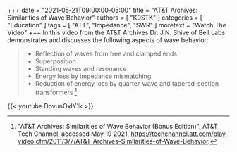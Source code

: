 +++
date = "2021-05-21T09:00:00-05:00"
title = "AT&T Archives: Similarities of Wave Behavior"
authors = [ "K0STK" ]
categories = [ "Education" ]
tags = [ "ATT", "Impedance", "SWR" ]
moretext = "Watch The Video"
+++
In this video from the AT&T Archives Dr. J.N. Shive of Bell Labs
demonstrates and discusses the following aspects of wave behavior:

<!--more-->

>* Reflection of waves from free and clamped ends
>* Superposition
>* Standing waves and resonance
>* Energy loss by impedance mismatching
>* Reduction of energy loss by quarter-wave and tapered-section transformers
>[^1]

[^1]: "AT&T Archives: Similarities of Wave Behavior (Bonus Edition)", AT&T Tech Channel, accessed May 19 2021, https://techchannel.att.com/play-video.cfm/2011/3/7/AT&T-Archives-Similarities-of-Wave-Behavior.

{{< youtube DovunOxlY1k >}}

